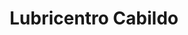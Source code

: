 ---
title: "Lubricentro Cabildo"
url: /ciudad-autonoma-de-buenos-aires/lubricentro-cabildo/
shop: Autowerkstatt
---